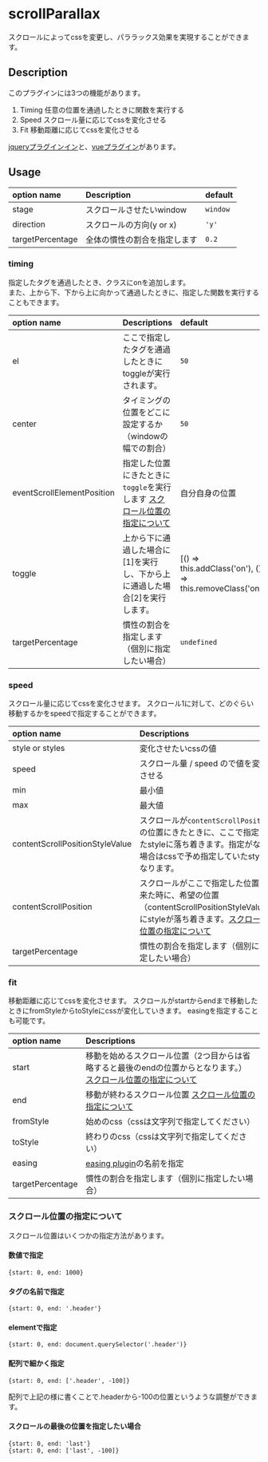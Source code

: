 # scrollParallax

スクロールによってcssを変更し、パララックス効果を実現することができます。

## Description
このプラグインには3つの機能があります。

1. Timing 任意の位置を通過したときに関数を実行する
2. Speed スクロール量に応じてcssを変化させる
3. Fit 移動距離に応じてcssを変化させる

[jqueryプラグインイン](docs/JQUERY.ja.md)と、[vueプラグイン](docs/VUE.ja.md)があります。


## Usage


| option name| Description |default
|:-----------|:------------|:------------|
| stage      | スクロールさせたいwindow |`window`
| direction  | スクロールの方向(y or x) |`'y'`
| targetPercentage| 全体の慣性の割合を指定します |`0.2`


### timing
指定したタグを通過したとき、クラスにonを追加します。  
また、上から下、下から上に向かって通過したときに、指定した関数を実行することもできます。

| option name| Descriptions |default
|:-----------|:------------|:------------|
| el | ここで指定したタグを通過したときにtoggleが実行されます。 |`50`
| center | タイミングの位置をどこに設定するか（windowの幅での割合） |`50`
| eventScrollElementPosition | 指定した位置にきたときに`toggle`を実行します [スクロール位置の指定について](#スクロール位置の指定について) | 自分自身の位置
| toggle | 上から下に通過した場合に[1]を実行し、下から上に通過した場合[2]を実行します。 | [() => this.addClass('on'), () => this.removeClass('on')]
| targetPercentage| 慣性の割合を指定します（個別に指定したい場合） |`undefined`


### speed

スクロール量に応じてcssを変化させます。 
スクロール1に対して、どのぐらい移動するかをspeedで指定することができます。


| option name| Descriptions |default
|:-----------|:------------|:------------|
| style or styles | 変化させたいcssの値 |`'top'`
| speed | スクロール量 / speed ので値を変化させる |`2`
| min | 最小値 |`-999999`
| max | 最大値 |`999999`
| contentScrollPositionStyleValue | スクロールが`contentScrollPosition`の位置にきたときに、ここで指定したstyleに落ち着きます。指定がない場合はcssで予め指定していたstyleになります。 | 自身のタグのstyle
| contentScrollPosition | スクロールがここで指定した位置に来た時に、希望の位置（contentScrollPositionStyleValue）にstyleが落ち着きます。[スクロール位置の指定について](#スクロール位置の指定について) |`0`
| targetPercentage| 慣性の割合を指定します（個別に指定したい場合） |`undefined`



### fit

移動距離に応じてcssを変化させます。
スクロールがstartからendまで移動したときにfromStyleからtoStyleにcssが変化していきます。
easingを指定することも可能です。


| option name| Descriptions 
|:-----------|:------------|
| start | 移動を始めるスクロール位置（2つ目からは省略すると最後のendの位置からとなります。） [スクロール位置の指定について](#スクロール位置の指定について) |
| end | 移動が終わるスクロール位置 [スクロール位置の指定について](#スクロール位置の指定について) |
| fromStyle | 始めのcss（cssは文字列で指定してください） |
| toStyle | 終わりのcss（cssは文字列で指定してください） |
| easing | [easing plugin](http://semooh.jp/jquery/cont/doc/easing/)の名前を指定 |
| targetPercentage| 慣性の割合を指定します（個別に指定したい場合） |`undefined`


### スクロール位置の指定について
スクロール位置はいくつかの指定方法があります。

#### 数値で指定
```
{start: 0, end: 1000}
```

#### タグの名前で指定
```
{start: 0, end: '.header'}
```

#### elementで指定
```
{start: 0, end: document.querySelector('.header')}
```

#### 配列で細かく指定
```
{start: 0, end: ['.header', -100]}
```


配列で上記の様に書くことで.headerから-100の位置というような調整ができます。

#### スクロールの最後の位置を指定したい場合

```
{start: 0, end: 'last'}
{start: 0, end: ['last', -100]}
```
